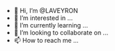 - 👋 Hi, I’m @LAVEYRON
- 👀 I’m interested in ...
- 🌱 I’m currently learning ...
- 💞️ I’m looking to collaborate on ...
- 📫 How to reach me ...

<!---
LVEYRON/LVEYRON is a ✨ special ✨ repository because its `README.md` (this file) appears on your GitHub profile.
You can click the Preview link to take a look at your changes.
--->
